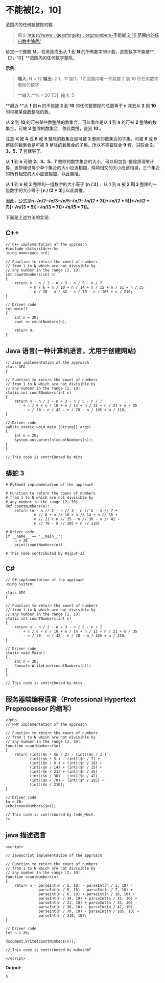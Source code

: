 # 不能被[2，10]

范围内的任何数整除的数

> 原文:[https://www . geesforgeks . org/numbers-不能被 2-10 范围内的任何数字除尽/](https://www.geeksforgeeks.org/numbers-that-are-not-divisible-by-any-number-in-the-range-2-10/)

给定一个整数 **N** 。任务是找出从 **1** 到 **N** 的所有数字的计数，这些数字不能被**【2，10】**范围内的任何数字整除。

**示例:**

> **输入:** N = 12
> **输出:** 2
> 1，11 是[1，12]范围内唯一不能被 2 到 10 的任何数字整除的数字
> 
> **输入:**N = 20
> T3】输出: 5

**趋近:**从 **1** 到 **n** 的不能被 **2** 到 **10** 的任何数整除的总数等于 n 减去从 **2** 到 **10** 的可被某些数整除的数。

从 **2** 到 **10** 的可被某些数整除的数集合，可以看作是从 **1** 到 **n** 的可被 **2** 整除的数集合，可被 **3** 整除的数集合，依此类推，直到 **10** 。

注意:可被 **4** 或 **6** 或 **8** 整除的数集合是可被 **2** 整除的数集合的子集，可被 **6** 或 **9** 整除的数集合是可被 **3** 整除的数集合的子集。所以不需要联合 **9** 套，只联合 **2、3、5、7** 套就够了。

从 **1** 到 **n** 可被 **2、3、5、7** 整除的数字集合的大小，可以用包含-排除原理来计算，该原理说每个单个集合的大小应该相加，两两相交的大小应该相减，三个集合的所有相交的大小应该相加，以此类推。

从 **1** 到 **n** 被 **2** 整除的一组数字的大小等于 **⌊n / 2⌋** ，从 **1** 到 **n** 被 **2 和 3** 整除的一组数字的大小等于 **⌊n / (2 * 3)⌋** 以此类推。

因此，公式是**n-√n/2-√n/3-√n/5-√n/7-√n/(2 * 3)]+√n/(2 * 5)]+√n/(2 * 7)]+√n/(3 * 5)]+√n/(3 * 7)]+√n/(5 * 7)]。**

下面是上述方法的实现:

## C++

```
// C++ implementation of the approach
#include <bits/stdc++.h>
using namespace std;

// Function to return the count of numbers
// from 1 to N which are not divisible by
// any number in the range [2, 10]
int countNumbers(int n)
{
    return n - n / 2 - n / 3 - n / 5 - n / 7
           + n / 6 + n / 10 + n / 14 + n / 15 + n / 21 + n / 35
           - n / 30 - n / 42 - n / 70 - n / 105 + n / 210;
}

// Driver code
int main()
{
    int n = 20;
    cout << countNumbers(n);

    return 0;
}
```

## Java 语言(一种计算机语言，尤用于创建网站)

```
// Java implementation of the approach
class GFG
{

// Function to return the count of numbers
// from 1 to N which are not divisible by
// any number in the range [2, 10]
static int countNumbers(int n)
{
    return n - n / 2 - n / 3 - n / 5 - n / 7
        + n / 6 + n / 10 + n / 14 + n / 15 + n / 21 + n / 35
        - n / 30 - n / 42 - n / 70 - n / 105 + n / 210;
}

// Driver code
public static void main (String[] args)
{
    int n = 20;
    System.out.println(countNumbers(n));
}
}

// This code is contributed by mits
```

## 蟒蛇 3

```
# Python3 implementation of the approach

# Function to return the count of numbers
# from 1 to N which are not divisible by
# any number in the range [2, 10]
def countNumbers(n):
    return (n - n // 2 - n // 3 - n // 5 - n // 7 +
             n // 6 + n // 10 + n // 14 + n // 15 +
             n // 21 + n // 35 - n // 30 - n // 42 -
             n // 70 - n // 105 + n // 210)

# Driver code
if __name__ == '__main__':
    n = 20
    print(countNumbers(n))

# This code contributed by Rajput-Ji
```

## C#

```
// C# implementation of the approach
using System;

class GFG
{

// Function to return the count of numbers
// from 1 to N which are not divisible by
// any number in the range [2, 10]
static int countNumbers(int n)
{
    return n - n / 2 - n / 3 - n / 5 - n / 7
        + n / 6 + n / 10 + n / 14 + n / 15 + n / 21 + n / 35
        - n / 30 - n / 42 - n / 70 - n / 105 + n / 210;
}

// Driver code
static void Main()
{
    int n = 20;
    Console.WriteLine(countNumbers(n));
}
}

// This code is contributed by mits
```

## 服务器端编程语言（Professional Hypertext Preprocessor 的缩写）

```
<?php
// PHP implementation of the approach

// Function to return the count of numbers
// from 1 to N which are not divisible by
// any number in the range [2, 10]
function countNumbers($n)
{
    return (int)($n - $n / 2) - (int)($n / 3 ) -
           (int)($n / 5 ) - (int)($n / 7) +
           (int)($n / 6 ) + (int)($n / 10) +
           (int)($n / 14) + (int)($n / 15) +
           (int)($n / 21) + (int)($n / 35) -
           (int)($n / 30) - (int)($n / 42) -
           (int)($n / 70) - (int)($n / 105) +
           (int)($n / 210);
}

// Driver code
$n = 20;
echo(countNumbers($n));

// This code is contributed by Code_Mech.
?>
```

## java 描述语言

```
<script>

// Javascript implementation of the approach

// Function to return the count of numbers
// from 1 to N which are not divisible by
// any number in the range [2, 10]
function countNumbers(n)
{
    return n - parseInt(n / 2, 10) - parseInt(n / 3, 10) -
               parseInt(n / 5, 10) - parseInt(n / 7, 10) +
               parseInt(n / 6, 10) + parseInt(n / 10, 10) +
               parseInt(n / 14, 10) + parseInt(n / 15, 10) +
               parseInt(n / 21, 10) + parseInt(n / 35, 10) -
               parseInt(n / 30, 10) - parseInt(n / 42, 10) -
               parseInt(n / 70, 10) - parseInt(n / 105, 10) +
               parseInt(n / 210, 10);
}

// Driver code
let n = 20;

document.write(countNumbers(n));

// This code is contributed by mukesh07

</script>
```

**Output:** 

```
5
```